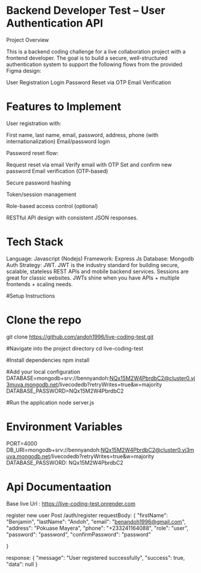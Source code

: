 # Backend Developer Test – User Authentication API

Project Overview

This is a backend coding challenge for a live collaboration project with a frontend developer. The goal is to build a secure, well-structured authentication system to support the following flows from the provided Figma design:

User Registration
Login
Password Reset via OTP
Email Verification

# Features to Implement

User registration with:

First name, last name, email, password, address, phone (with internationalization)
Email/password login

Password reset flow:

Request reset via email
Verify email with OTP
Set and confirm new password
Email verification (OTP-based)

Secure password hashing

Token/session management

Role-based access control (optional)

RESTful API design with consistent JSON responses.

# Tech Stack
Language: Javascript (Nodejs)
Framework: Express Js
Database: Mongodb
Auth Strategy: JWT. JWT is the industry standard for building secure, scalable, stateless REST APIs and mobile backend services. Sessions are great for classic websites. JWTs shine when you have APIs + multiple frontends + scaling needs.

#Setup Instructions
 # Clone the repo
 git clone https://github.com/andoh1996/live-coding-test.git
 
 #Navigate into the project directory
  cd live-coding-test
  
  #Install dependencies
    npm install

  #Add your local configuration
   DATABASE=mongodb+srv://bennyandoh:NQx15M2W4PbrdbC2@cluster0.yj3muva.mongodb.net/livecodedb?retryWrites=true&w=majority
   DATABASE_PASSWORD=NQx15M2W4PbrdbC2

  #Run the application
    node server.js

  # Environment Variables
  PORT=4000
  DB_URI=mongodb+srv://bennyandoh:NQx15M2W4PbrdbC2@cluster0.yj3muva.mongodb.net/livecodedb?retryWrites=true&w=majority
  DATABASE_PASSWORD: NQx15M2W4PbrdbC2

  # Api Documentaation
  Base live Url : https://live-coding-test.onrender.com

  register new user
  Post /auth/register
  requestBody:
  {
    "firstName": "Benjamin",
    "lastName": "Andoh",
    "email": "benandoh1996@gmail.com",
    "address": "Pokuase Mayera",
    "phone": "+233241164088",
    "role": "user",
    "password": "password",
    "confirmPassword": "password"
    
}

response:
  {
    "message": "User registered successfully",
    "success": true,
    "data": null
}
 
 


